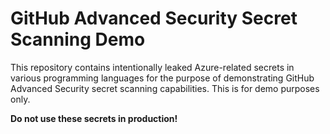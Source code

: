 # GitHub Advanced Security Secret Scanning Demo

This repository contains intentionally leaked Azure-related secrets in various programming languages for the purpose of demonstrating GitHub Advanced Security secret scanning capabilities. This is for demo purposes only.

**Do not use these secrets in production!**
